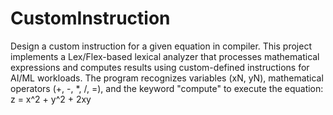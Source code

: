# CustomInstruction
Design a custom instruction for a given equation in compiler.
This project implements a Lex/Flex-based lexical analyzer that processes mathematical expressions and computes results using custom-defined instructions for AI/ML workloads. The program recognizes variables (xN, yN), mathematical operators (+, -, *, /, =), and the keyword "compute" to execute the equation: z = x^2 + y^2 + 2xy

